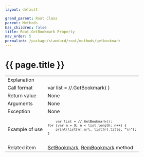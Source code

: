 ```yaml
---
layout: default

grand_parent: Root Class
parent: Methods
has_children: false
title: Root.GetBookmark Property
nav_order: 5
permalink: /package/standard/root/methods/getbookmark
---
```

# {{ page.title }}

<table>
  <tr>
    <td>Explanation</td>
    <td colspan="2"></td>
  </tr>
  <tr>
    <td>Call format</td>
    <td colspan="2">var list = //.GetBookmark( )</td>
  </tr>
  <tr>
    <td>Return value</td>
    <td colspan="2">None</td>
  </tr>  
  <tr>
    <td>Arguments</td>
    <td colspan="2">None</td>
  </tr>
  <tr>
    <td>Exception</td>
    <td colspan="2">None</td>
  </tr>
  <tr>
    <td>Example of use</td>
    <td colspan="2">
    <code><pre>
    var list = //.GetBookmark();
for (var n = 0; n < list.length; n++) {
    print(list[n].url, list[n].title, "\n");
}
    </pre></code></td>
  </tr>
  <tr>
    <td>Related item</td>
    <td colspan="2"><a href="/package/standard/root/methods/setbookmark">SetBookmark</a>, <a href="/package/standard/root/methods/rembookmark">RemBookmark</a> method</td>
  </tr>
</table>



